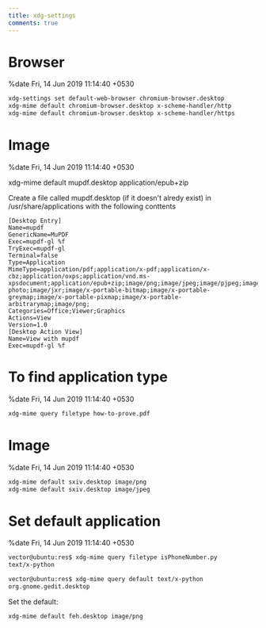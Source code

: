```yaml
---
title: xdg-settings
comments: true
---
```


# Browser
%date Fri, 14 Jun 2019 11:14:40 +0530

```sh
xdg-settings set default-web-browser chromium-browser.desktop
xdg-mime default chromium-browser.desktop x-scheme-handler/http
xdg-mime default chromium-browser.desktop x-scheme-handler/https
```
# Image
%date Fri, 14 Jun 2019 11:14:40 +0530

xdg-mime default mupdf.desktop application/epub+zip

Create a file called mupdf.desktop (if it doesn't alredy exist) in /usr/share/applications with the 
following conttents

```
[Desktop Entry]
Name=mupdf
GenericName=MuPDF
Exec=mupdf-gl %f
TryExec=mupdf-gl
Terminal=false
Type=Application
MimeType=application/pdf;application/x-pdf;application/x-cbz;application/oxps;application/vnd.ms-xpsdocument;application/epub+zip;image/png;image/jpeg;image/pjpeg;image/gif;image/bmp;image/jpx;image/jp2;image/vnd.ms-photo;image/jxr;image/x-portable-bitmap;image/x-portable-greymap;image/x-portable-pixmap;image/x-portable-arbitrarymap;image/png;
Categories=Office;Viewer;Graphics
Actions=View
Version=1.0
[Desktop Action View]
Name=View with mupdf
Exec=mupdf-gl %f
```
# To find application type
%date Fri, 14 Jun 2019 11:14:40 +0530

```sh
xdg-mime query filetype how-to-prove.pdf
```
# Image
%date Fri, 14 Jun 2019 11:14:40 +0530

```sh
xdg-mime default sxiv.desktop image/png 
xdg-mime default sxiv.desktop image/jpeg
```
# Set default application
%date Fri, 14 Jun 2019 11:14:40 +0530

```sh
vector@ubuntu:res$ xdg-mime query filetype isPhoneNumber.py
text/x-python

vector@ubuntu:res$ xdg-mime query default text/x-python
org.gnome.gedit.desktop
```

Set the default:

```sh
xdg-mime default feh.desktop image/png 
```
